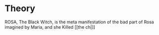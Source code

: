 # Theory
ROSA, The Black Witch, is the meta manifestation of the bad part of Rosa imagined by Maria, and she Killed [[the ch|]]